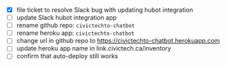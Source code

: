 - [x] file ticket to resolve Slack bug with updating hubot integration
- [ ] update Slack hubot integration app
- [ ] rename github repo: `civictechto-chatbot`
- [ ] rename heroku app: `civictechto-chatbot`
- [ ] change url in github repo to https://civictechto-chatbot.herokuapp.com
- [ ] update heroku app name in link.civictech.ca/inventory
- [ ] confirm that auto-deploy still works
